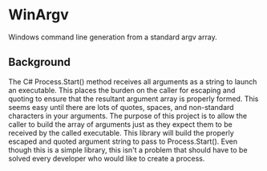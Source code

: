 # WinArgv
Windows command line generation from a standard argv array.

## Background
The C# Process.Start() method receives all arguments as a string to launch an executable.  This places the burden on the caller for
escaping and quoting to ensure that the resultant argument array is properly formed.  This seems easy until there are lots of quotes,
spaces, and non-standard characters in your arguments.  The purpose of this project is to allow the caller to build the array of
arguments just as they expect them to be received by the called executable.  This library will build the properly escaped and quoted
argument string to pass to Process.Start().  Even though this is a simple library, this isn't a problem that should have to be solved
every developer who would like to create a process.

